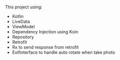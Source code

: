 This project using:
- Kotlin
- LiveData
- ViewModel
- Dependency Injection using Koin
- Repository
- Retrofit
- Rx to send response from retrofit
- Exifinterface to handle auto rotate when take photo
